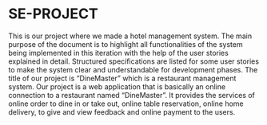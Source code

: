 # SE-PROJECT
This is our project where we made a hotel management system.
The main purpose of the document is to highlight all functionalities of the system being implemented in this iteration with the help of the user stories explained 
in detail. Structured specifications are listed for some user stories to make the system clear and understandable for development phases. 
The title of our project is “DineMaster” which is a restaurant management system. Our project is a web application that is basically an online 
connection to a restaurant named “DineMaster”. It provides the services of online order to dine in or take out, online table reservation, online home delivery, 
to give and view feedback and online payment to the users.

